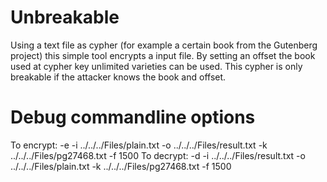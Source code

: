 # Unbreakable
Using a text file as cypher (for example a certain book from the Gutenberg project) this simple tool encrypts a input file. By setting an offset the book used
at cypher key unlimited varieties can be used. This cypher is only breakable if the attacker knows the book and offset.

# Debug commandline options
To encrypt: -e -i ../../../Files/plain.txt -o ../../../Files/result.txt -k ../../../Files/pg27468.txt -f 1500
To decrypt: -d -i ../../../Files/result.txt -o ../../../Files/plain.txt -k ../../../Files/pg27468.txt -f 1500